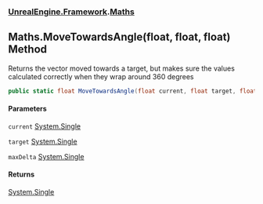 ### [UnrealEngine.Framework](./UnrealEngine-Framework.md 'UnrealEngine.Framework').[Maths](./UnrealEngine-Framework-Maths.md 'UnrealEngine.Framework.Maths')
## Maths.MoveTowardsAngle(float, float, float) Method
Returns the vector moved towards a target, but makes sure the values calculated correctly when they wrap around 360 degrees  
```csharp
public static float MoveTowardsAngle(float current, float target, float maxDelta);
```
#### Parameters
<a name='UnrealEngine-Framework-Maths-MoveTowardsAngle(float_float_float)-current'></a>
`current` [System.Single](https://docs.microsoft.com/en-us/dotnet/api/System.Single 'System.Single')  
  
<a name='UnrealEngine-Framework-Maths-MoveTowardsAngle(float_float_float)-target'></a>
`target` [System.Single](https://docs.microsoft.com/en-us/dotnet/api/System.Single 'System.Single')  
  
<a name='UnrealEngine-Framework-Maths-MoveTowardsAngle(float_float_float)-maxDelta'></a>
`maxDelta` [System.Single](https://docs.microsoft.com/en-us/dotnet/api/System.Single 'System.Single')  
  
#### Returns
[System.Single](https://docs.microsoft.com/en-us/dotnet/api/System.Single 'System.Single')  

